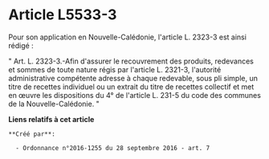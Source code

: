# Article L5533-3

Pour son application en Nouvelle-Calédonie, l'article L. 2323-3 est ainsi rédigé : 

" Art. L. 2323-3.-Afin d'assurer le recouvrement des produits, redevances et sommes de toute nature régis par l'article L.
2321-3, l'autorité administrative compétente adresse à chaque redevable, sous pli simple, un titre de recettes individuel ou
un extrait du titre de recettes collectif et met en œuvre les dispositions du 4° de l'article L. 231-5 du code des communes
de la Nouvelle-Calédonie. "

**Liens relatifs à cet article**

	**Créé par**:

	  - Ordonnance n°2016-1255 du 28 septembre 2016 - art. 7
